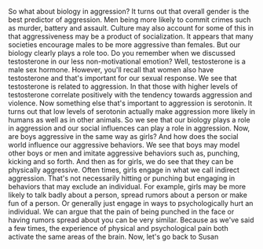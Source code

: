 So what about biology in aggression? It turns out that overall gender is the
best predictor of aggression. Men being more likely to commit crimes such as
murder, battery and assault. Culture may also account for some of this in that
aggressiveness may be a product of socialization. It appears that many
societies encourage males to be more aggressive than females. But our biology
clearly plays a role too. Do you remember when we discussed testosterone in our
less non-motivational emotion? Well, testosterone is a male sex hormone.
However, you'll recall that women also have testosterone and that's important
for our sexual response. We see that testosterone is related to aggression. In
that those with higher levels of testosterone correlate positively with the
tendency towards aggression and violence. Now something else that's important
to aggression is serotonin. It turns out that low levels of serotonin actually
make aggression more likely in humans as well as in other animals. So we see
that our biology plays a role in aggression and our social influences can play
a role in aggression. Now, are boys aggressive in the same way as girls? And
how does the social world influence our aggressive behaviors. We see that boys
may model other boys or men and imitate aggressive behaviors such as, punching,
kicking and so forth. And then as for girls, we do see that they can be
physically aggressive. Often times, girls engage in what we call indirect
aggression. That's not necessarily hitting or punching but engaging in
behaviors that may exclude an individual. For example, girls may be more likely
to talk badly about a person, spread rumors about a person or make fun of a
person. Or generally just engage in ways to psychologically hurt an individual.
We can argue that the pain of being punched in the face or having rumors spread
about you can be very similar. Because as we've said a few times, the
experience of physical and psychological pain both activate the same areas of
the brain. Now, let's go back to Susan
